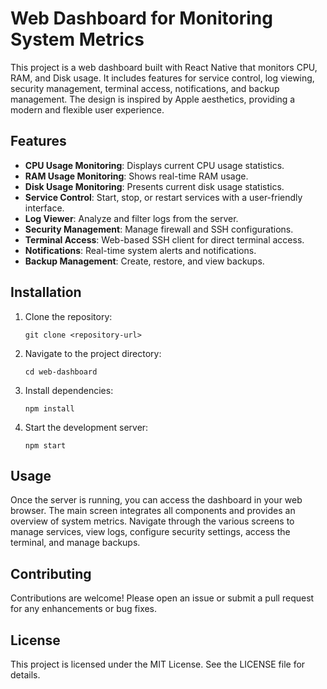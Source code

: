 # Web Dashboard for Monitoring System Metrics

This project is a web dashboard built with React Native that monitors CPU, RAM, and Disk usage. It includes features for service control, log viewing, security management, terminal access, notifications, and backup management. The design is inspired by Apple aesthetics, providing a modern and flexible user experience.

## Features

- **CPU Usage Monitoring**: Displays current CPU usage statistics.
- **RAM Usage Monitoring**: Shows real-time RAM usage.
- **Disk Usage Monitoring**: Presents current disk usage statistics.
- **Service Control**: Start, stop, or restart services with a user-friendly interface.
- **Log Viewer**: Analyze and filter logs from the server.
- **Security Management**: Manage firewall and SSH configurations.
- **Terminal Access**: Web-based SSH client for direct terminal access.
- **Notifications**: Real-time system alerts and notifications.
- **Backup Management**: Create, restore, and view backups.

## Installation

1. Clone the repository:
   ```
   git clone <repository-url>
   ```

2. Navigate to the project directory:
   ```
   cd web-dashboard
   ```

3. Install dependencies:
   ```
   npm install
   ```

4. Start the development server:
   ```
   npm start
   ```

## Usage

Once the server is running, you can access the dashboard in your web browser. The main screen integrates all components and provides an overview of system metrics. Navigate through the various screens to manage services, view logs, configure security settings, access the terminal, and manage backups.

## Contributing

Contributions are welcome! Please open an issue or submit a pull request for any enhancements or bug fixes.

## License

This project is licensed under the MIT License. See the LICENSE file for details.